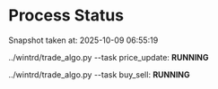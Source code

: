 # Process Status

Snapshot taken at: 2025-10-09 06:55:19

../wintrd/trade_algo.py --task price_update: **RUNNING**

../wintrd/trade_algo.py --task buy_sell: **RUNNING**

